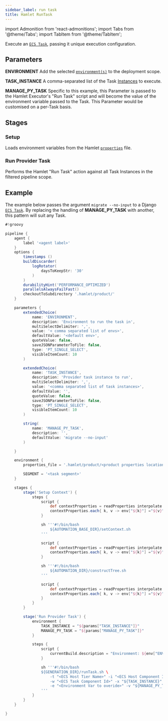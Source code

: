 ```yaml
---
sidebar_label: run task
title: Hamlet RunTask
---
```

import Admonition from 'react-admonitions';
import Tabs from '@theme/Tabs';
import TabItem from '@theme/TabItem';

Execute an [`ECS Task`](/reference?type=component&instance=task), passing it unique execution configuration.

## Parameters

**ENVIRONMENT**
Add the selected [`environment(s)`](../../../../../foundations/terminology#environment) to the deployment scope.

**TASK_INSTANCE**
A comma-separated list of the Task [Instances](../../../../../foundations/terminology#instance) to execute.

**MANAGE_PY_TASK**
Specific to this example, this Parameter is passed to the Hamlet Executor's "Run Task" script and will become the value of the environment variable passed to the Task. This Parameter would be customised on a per-Task basis.

## Stages

### Setup
Loads environment variables from the Hamlet [`properties`](../properties/properties) file.

### Run Provider Task
Performs the Hamlet "Run Task" action against all Task Instances in the filtered pipeline scope.

## Example
The example below passes the argument `migrate --no-input` to a Django [`ECS Task`](/reference?type=component&instance=task). By replacing the handling of **MANAGE_PY_TASK** with another, this pattern will suit any Task.

```groovy
#!groovy

pipeline {
    agent {
        label '<agent label>'
    }
    options {
        timestamps ()
        buildDiscarder(
            logRotator(
                daysToKeepStr: '30'
            )
        )
        durabilityHint('PERFORMANCE_OPTIMIZED')
        parallelsAlwaysFailFast()
        checkoutToSubdirectory '.hamlet/product/'
    }

    parameters {
        extendedChoice(
            name: 'ENVIRONMENT',
            description: 'Environment to run the task in',
            multiSelectDelimiter: ',',
            value: '< comma separated list of envs>',
            defaultValue: '<default env>',
            quoteValue: false,
            saveJSONParameterToFile: false,
            type: 'PT_SINGLE_SELECT',
            visibleItemCount: 10
        )

        extendedChoice(
            name: 'TASK_INSTANCE',
            description: 'Provider task instance to run',
            multiSelectDelimiter: ',',
            value: '<comma separated list of task instances>',
            defaultValue: '',
            quoteValue: false,
            saveJSONParameterToFile: false,
            type: 'PT_SINGLE_SELECT',
            visibleItemCount: 10
        )

        string(
            name: 'MANAGE_PY_TASK',
            description: '',
            defaultValue: 'migrate --no-input'
        )

    }

    environment {
        properties_file = '.hamlet/product/<product properties location>'

        SEGMENT = '<task segment>'
    }

    stages {
        stage('Setup Context') {
            steps {
                script {
                    def contextProperties = readProperties interpolate: true, file: "${env.properties_file}";
                    contextProperties.each{ k, v -> env["${k}"] ="${v}" }
                }

                sh '''#!/bin/bash
                    ${AUTOMATION_BASE_DIR}/setContext.sh
                '''

                script {
                    def contextProperties = readProperties interpolate: true, file: "${WORKSPACE}/context.properties";
                    contextProperties.each{ k, v -> env["${k}"] ="${v}" }
                }

                sh '''#!/bin/bash
                    ${AUTOMATION_DIR}/constructTree.sh
                '''

                script {
                    def contextProperties = readProperties interpolate: true, file: "${WORKSPACE}/context.properties";
                    contextProperties.each{ k, v -> env["${k}"] ="${v}" }
                }
            }
        }

        stage('Run Provider Task') {
            environment {
                TASK_INSTANCE = "${params["TASK_INSTANCE"]}"
                MANAGE_PY_TASK = "${params["MANAGE_PY_TASK"]}"
            }

            steps {
                script {
                    currentBuild.description = "Environment: ${env["ENVIRONMENT"]} - Instance: ${env["TASK_INSTANCE"]}"
                }

                sh '''#!/bin/bash
                ${GENERATION_DIR}/runTask.sh \
                    -t "<ECS Host Tier Name>" -i "<ECS Host Component Id>" \
                    -w "<ECS Task Component Id>" -x "${TASK_INSTANCE}" -y "" -c "<ECS Task Container Id>" \
                    -e "<Environment Var to overide>" -v "${MANAGE_PY_TASK}"
                '''
            }
        }
    }

}
```